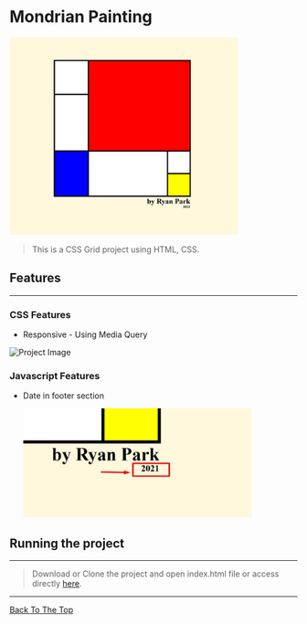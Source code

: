 # Mondrian Painting

<!-- ![image description](./images/homepage.jpg) -->
<img src="./images/homepage2.jpg" width= "400">

> This is a CSS Grid project using HTML, CSS.

## Features

---

### CSS Features

- Responsive - Using Media Query

![Project Image](https://postfiles.pstatic.net/MjAyMTA0MDRfODMg/MDAxNjE3NTMxOTY5MjM1.CrcwQ30fe45gwb9VL8ttJk_UFtb4J2k5ISs-V0SYuQUg.FdLZmHFkWRusq0O3DMN1vuLFZWLagN83Ca45NZ6VACgg.GIF.qkralstntntn/reponsive-gif.gif?type=w773)

### Javascript Features

- Date in footer section

  <img src="./images/date.jpg" width= "400">

## Running the project

---

> Download or Clone the project and open index.html file or access directly [here](https://matcha-world.netlify.app/).

---

[Back To The Top](#read-me-template)
